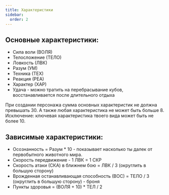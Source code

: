 ```yaml
---
title: Характеристики
sidebar:
  order: 2
---
```


## Основные характеристики:

- Сила воли (ВОЛЯ)
- Телосложение (ТЕЛО)
- Ловкость (ЛВК)
- Разум (УМ)
- Техника (ТЕХ)
- Реакция (РЕА)
- Характер (ХАР)
- Удача - можно тратить на перебрасывание кубов, восстанавливается после длительного отдыха

При создании персонажа сумма основных характеристик не должна превышать 30.
А также любая характеристика не может быть больше 8. Исключение: ключевая характеристика
твоего вида может быть не более 10.

## Зависимые характеристики:

- Осознанность = Разум \* 10 - показывает насколько ты далек от первобытного животного мира.
- Скорость передвижение - 1 ЛВК = 1 СКР
- Скорость атаки (СКА) в ближнем бою = ЛВК / 3 (округлить в большую сторону)
- Врожденная останавливающая способность (ВОС) = ТЕЛО / 3 (округлить в большую сторону) - броня
- Пункты здоровья = (ВОЛЯ + 10) \* ТЕЛ / 2
